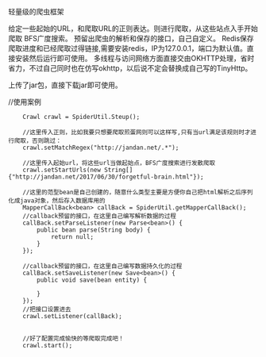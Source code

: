 轻量级的爬虫框架

给定一些起始的URL，和爬取URL的正则表达。则进行爬取，从这些站点入手开始爬取
BFS广度搜索。
预留出爬虫的解析和保存的接口，自己自定义。
Redis保存爬取进度和已经爬取过得链接,需要安装redis，IP为127.0.0.1，端口为默认值。直接安装然后运行即可使用。
多线程与访问网络方面直接交由OKHTTP处理，省时省力，不过自己同时也在仿写okhttp，以后说不定会替换成自己写的TinyHttp。

上传了jar包，直接下载jar即可使用。


//使用案例
		
		Crawl crawl = SpiderUtil.Steup();
		
		//这里传入正则，比如我要只想要爬取煎蛋网则可以这样写,只有当url满足该规则时才进行爬取，否则跳过：
		crawl.setMatchRegex("http://jandan.net/.*");
		
		//这里传入起始url，将这些url当做起始点，BFS广度搜索进行发散爬取
		crawl.setStartUrls(new String[]{"http://jandan.net/2017/06/30/forgetful-brain.html"});
		
		//这里的范型bean是自己创建的，随意什么类型主要是方便你自己把html解析之后序列化成java对象，然后存入数据库用的
		MapperCallBack<bean> callBack = SpiderUtil.getMapperCallBack();
		//callback预留的接口，在这里自己编写解析数据的过程
		callBack.setParseListener(new Parse<bean>() {
			public bean parse(String body) {
				return null;
			}
		});
		
		//callback预留的接口，在这里自己编写数据持久化的过程
		callBack.setSaveListener(new Save<bean>() {
			public void save(bean entity) {
				
			}
		});
		//把接口设置进去
		crawl.setListener(callBack);
		
		
		//好了配置完成愉快的等爬取完成吧！
		crawl.start();
